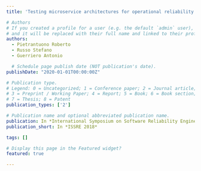 ```yaml
---
title: 'Testing microservice architectures for operational reliability'

# Authors
# If you created a profile for a user (e.g. the default `admin` user), write the username (folder name) here
# and it will be replaced with their full name and linked to their profile.
authors:
  - Pietrantuono Roberto
  - Russo Stefano
  - Guerriero Antonio 

  # Schedule page publish date (NOT publication's date).
publishDate: "2020-01-01T00:00:00Z"

# Publication type.
# Legend: 0 = Uncategorized; 1 = Conference paper; 2 = Journal article;
# 3 = Preprint / Working Paper; 4 = Report; 5 = Book; 6 = Book section;
# 7 = Thesis; 8 = Patent
publication_types: ['2']

# Publication name and optional abbreviated publication name.
publication: In *International Symposium on Software Reliability Engineering*
publication_short: In *ISSRE 2018*

tags: []

# Display this page in the Featured widget?
featured: true

---
```

